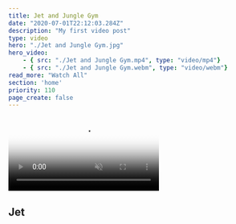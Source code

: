 ```yaml
---
title: Jet and Jungle Gym
date: "2020-07-01T22:12:03.284Z"
description: "My first video post"
type: video
hero: "./Jet and Jungle Gym.jpg"
hero_video: 
    - { src: "./Jet and Jungle Gym.mp4", type: "video/mp4"}
    - { src: "./Jet and Jungle Gym.webm", type: "video/webm"}
read_more: "Watch All"
section: 'home'
priority: 110
page_create: false
---
```



<video poster="./Jet and Jungle Gym.jpg" autoplay loop playsinline muted>
    <source src="./Jet and Jungle Gym.mp4" type="video/mp4">
    <source src="./Jet and Jungle Gym.webm" type="video/webm">
</video>

<h2>Jet</h2>
